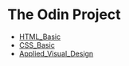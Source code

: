 # The Odin Project

- [HTML_Basic](./HTML_and_CSS_Basics/Responsive_Web_Design/1_Basic_HTML_and_HTML_5)
- [CSS_Basic](./HTML_and_CSS_Basics/Responsive_Web_Design/2_Basic_CSS)
- [Applied_Visual_Design](./HTML_and_CSS_Basics/Responsive_Web_Design/3_Applied_visual_design)
